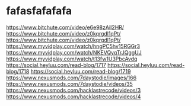 # fafasfafafafa
https://www.bitchute.com/video/e6e98zAiI2HR/ https://www.bitchute.com/video/z0kqrgdl1qPt/ https://www.bitchute.com/video/z0kqrgdl1qPt/ https://www.myvidplay.com/watch/hngPC5hv15RGGr3 https://www.myvidplay.com/watch/NKEVQyqTrJQggUJ https://www.myvidplay.com/watch/t13fw1U3PbcAvdq https://social.heyluu.com/read-blog/1717 https://social.heyluu.com/read-blog/1718 https://social.heyluu.com/read-blog/1719 https://www.nexusmods.com/7daystodie/images/166 https://www.nexusmods.com/7daystodie/videos/35 https://www.nexusmods.com/hacklastrecode/videos/3 https://www.nexusmods.com/hacklastrecode/videos/4
